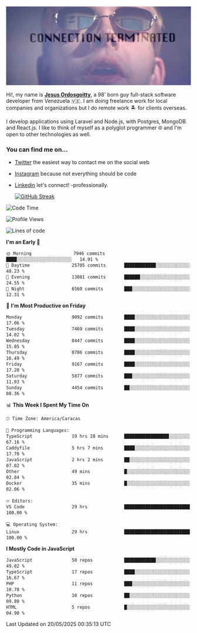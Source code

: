 ![hackers movie reference](./disconnected.jpg)

Hi!, my name is [**Jesus Ordosgoitty**](https://jodaz.dev), a 98' born guy full-stack software developer from Venezuela 🇻🇪. I am doing freelance work for local companies and organizations but I do remote work 🏝️ for clients overseas. 

I develop applications using Laravel and Node.js, with Postgres, MongoDB and React.js. I like to think of myself as a polyglot programmer 🌐 and I'm open to other technologies as well.

### You can find me on...

- [Twitter](https://twitter.com/jodaz_) the easiest way to contact me on the social web
- [Instagram](https://instagram.com/jodaz_) because not everything should be code
- [Linkedin](https://linkedin.com/in/jodaz) let's connect! -professionally.


    [![GitHub Streak](https://streak-stats.demolab.com?user=jodaz&theme=tokyonight)](https://git.io/streak-stats)

<!--START_SECTION:waka-->
![Code Time](http://img.shields.io/badge/Code%20Time-6%2C453%20hrs%206%20mins-blue)

![Profile Views](http://img.shields.io/badge/Profile%20Views-0-blue)

![Lines of code](https://img.shields.io/badge/From%20Hello%20World%20I%27ve%20Written-84.1%20million%20lines%20of%20code-blue)

**I'm an Early 🐤** 

```text
🌞 Morning                7946 commits        ████░░░░░░░░░░░░░░░░░░░░░   14.91 % 
🌆 Daytime                25705 commits       ████████████░░░░░░░░░░░░░   48.23 % 
🌃 Evening                13081 commits       ██████░░░░░░░░░░░░░░░░░░░   24.55 % 
🌙 Night                  6560 commits        ███░░░░░░░░░░░░░░░░░░░░░░   12.31 % 
```
📅 **I'm Most Productive on Friday** 

```text
Monday                   9092 commits        ████░░░░░░░░░░░░░░░░░░░░░   17.06 % 
Tuesday                  7469 commits        ████░░░░░░░░░░░░░░░░░░░░░   14.02 % 
Wednesday                8447 commits        ████░░░░░░░░░░░░░░░░░░░░░   15.85 % 
Thursday                 8786 commits        ████░░░░░░░░░░░░░░░░░░░░░   16.49 % 
Friday                   9167 commits        ████░░░░░░░░░░░░░░░░░░░░░   17.20 % 
Saturday                 5877 commits        ███░░░░░░░░░░░░░░░░░░░░░░   11.03 % 
Sunday                   4454 commits        ██░░░░░░░░░░░░░░░░░░░░░░░   08.36 % 
```


📊 **This Week I Spent My Time On** 

```text
🕑︎ Time Zone: America/Caracas

💬 Programming Languages: 
TypeScript               19 hrs 28 mins      █████████████████░░░░░░░░   67.16 % 
Caddyfile                5 hrs 7 mins        ████░░░░░░░░░░░░░░░░░░░░░   17.70 % 
JavaScript               2 hrs 2 mins        ██░░░░░░░░░░░░░░░░░░░░░░░   07.02 % 
Other                    49 mins             █░░░░░░░░░░░░░░░░░░░░░░░░   02.84 % 
Docker                   35 mins             █░░░░░░░░░░░░░░░░░░░░░░░░   02.06 % 

🔥 Editors: 
VS Code                  29 hrs              █████████████████████████   100.00 % 

💻 Operating System: 
Linux                    29 hrs              █████████████████████████   100.00 % 
```

**I Mostly Code in JavaScript** 

```text
JavaScript               50 repos            ████████████░░░░░░░░░░░░░   49.02 % 
TypeScript               17 repos            ████░░░░░░░░░░░░░░░░░░░░░   16.67 % 
PHP                      11 repos            ███░░░░░░░░░░░░░░░░░░░░░░   10.78 % 
Python                   10 repos            ██░░░░░░░░░░░░░░░░░░░░░░░   09.80 % 
HTML                     5 repos             █░░░░░░░░░░░░░░░░░░░░░░░░   04.90 % 
```




 Last Updated on 20/05/2025 00:35:13 UTC
<!--END_SECTION:waka-->
